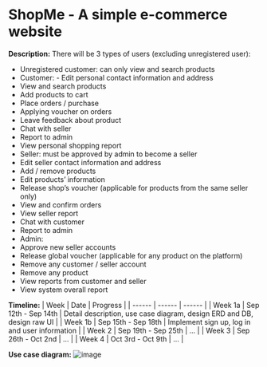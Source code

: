 # ShopMe - A simple e-commerce website 
**Description:** There will be 3 types of users (excluding unregistered user):
- Unregistered customer: can only view and search products
- Customer: - Edit personal contact information and address
- View and search products
- Add products to cart
- Place orders / purchase
- Applying voucher on orders
- Leave feedback about product
- Chat with seller
- Report to admin
- View personal shopping report
- Seller: must be approved by admin to become a seller
- Edit seller contact information and address
- Add / remove products
- Edit products’ information
- Release shop’s voucher (applicable for products from the same seller only)
- View and confirm orders
- View seller report
- Chat with customer
- Report to admin
- Admin:
- Approve new seller accounts
- Release global voucher (applicable for any product on the platform)
- Remove any customer / seller account
- Remove any product
- View reports from customer and seller
- View system overall report

**Timeline:**
| Week | Date | Progress | | ------ | ------ | ------ |
| Week 1a | Sep 12th - Sep 14th | Detail description, use case diagram, design ERD and DB, design raw UI |
| Week 1b | Sep 15th - Sep 18th | Implement sign up, log in and user information |
| Week 2 | Sep 19th - Sep 25th | ... |
| Week 3 | Sep 26th - Oct 2nd | ... |
| Week 4 | Oct 3rd - Oct 9th | ... |

**Use case diagram:** 
![image](https://user-images.githubusercontent.com/62002249/189603682-b37b0463-4ca4-4fc1-a0b1-23b376845418.png)
